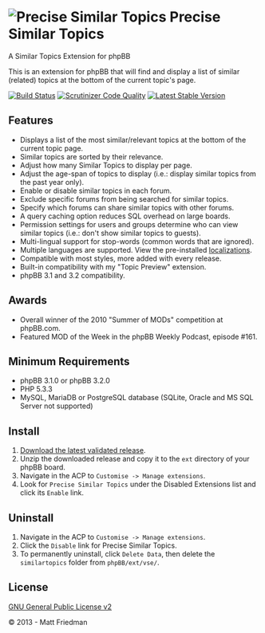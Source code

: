 # ![Precise Similar Topics](http://vsephpbb.github.io/logo/binoc1.png "Precise Similar Topics") Precise Similar Topics

A Similar Topics Extension for phpBB

This is an extension for phpBB that will find and display a list of similar (related) topics at the bottom of the current topic's page.

[![Build Status](https://travis-ci.org/VSEphpbb/similartopics.svg?branch=master)](https://travis-ci.org/VSEphpbb/similartopics)
[![Scrutinizer Code Quality](https://scrutinizer-ci.com/g/VSEphpbb/similartopics/badges/quality-score.png?b=master)](https://scrutinizer-ci.com/g/VSEphpbb/similartopics/?branch=master)
[![Latest Stable Version](https://poser.pugx.org/vse/similartopics/v/stable)](https://www.phpbb.com/customise/db/extension/precise_similar_topics/)

## Features
* Displays a list of the most similar/relevant topics at the bottom of the current topic page.
* Similar topics are sorted by their relevance.
* Adjust how many Similar Topics to display per page.
* Adjust the age-span of topics to display (i.e.: display similar topics from the past year only).
* Enable or disable similar topics in each forum.
* Exclude specific forums from being searched for similar topics.
* Specify which forums can share similar topics with other forums.
* A query caching option reduces SQL overhead on large boards.
* Permission settings for users and groups determine who can view similar topics (i.e.: don't show similar topics to guests).
* Multi-lingual support for stop-words (common words that are ignored).
* Multiple languages are supported. View the pre-installed [localizations](https://github.com/VSEphpbb/similartopics/tree/master/language).
* Compatible with most styles, more added with every release.
* Built-in compatibility with my "Topic Preview" extension.
* phpBB 3.1 and 3.2 compatibility.

## Awards
* Overall winner of the 2010 "Summer of MODs" competition at phpBB.com.
* Featured MOD of the Week in the phpBB Weekly Podcast, episode #161.

## Minimum Requirements
* phpBB 3.1.0 or phpBB 3.2.0
* PHP 5.3.3
* MySQL, MariaDB or PostgreSQL database (SQLite, Oracle and MS SQL Server not supported)

## Install
1. [Download the latest validated release](https://www.phpbb.com/customise/db/extension/precise_similar_topics/).
2. Unzip the downloaded release and copy it to the `ext` directory of your phpBB board.
3. Navigate in the ACP to `Customise -> Manage extensions`.
4. Look for `Precise Similar Topics` under the Disabled Extensions list and click its `Enable` link.

## Uninstall
1. Navigate in the ACP to `Customise -> Manage extensions`.
2. Click the `Disable` link for Precise Similar Topics.
3. To permanently uninstall, click `Delete Data`, then delete the `similartopics` folder from `phpBB/ext/vse/`.

## License
[GNU General Public License v2](http://opensource.org/licenses/GPL-2.0)

© 2013 - Matt Friedman
